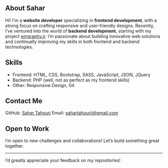 ## About Sahar

Hi! I'm a **website developer** specializing in **frontend development**, with a strong focus on crafting responsive and user-friendly designs. Recently, I’ve ventured into the world of **backend development**, starting with my project [emgraphy.ir](https://emgraphy.ir).
I’m passionate about building innovative web solutions and continually improving my skills in both frontend and backend technologies.

## Skills

- Frontend: HTML, CSS, Bootstrap, SASS, JavaScript, JSON, JQuery
- Backend: PHP (well, not as perfect as my frontend skills)
- Other: Responsive Design, Git

## Contact Me

GitHub: [Sahar Tahouri](https://github.com/SaharTahouri)
Email: sahartahourii@gmail.com

## Open to Work

I’m open to new challenges and collaborations! Let’s build something great together.  

---

I’d greatly appreciate your feedback on my repositories!
